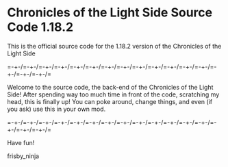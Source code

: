 # Chronicles of the Light Side Source Code 1.18.2
This is the official source code for the 1.18.2 version of the Chronicles of the Light Side

=\-+-/=\-+-/=\-+-/=\-+-/=\-+-/=\-+-/=\-+-/=\-+-/=\-+-/=\-+-/=\-+-/=\-+-/=\-+-/=\-+-/=\-+-/=\-+-/=

Welcome to the source code, the back-end of the Chronicles of the Light Side!
After spending way too much time in front of the code, scratching my head, this is finally up!
You can poke around, change things, and even (if you ask) use this in your own mod.

=\-+-/=\-+-/=\-+-/=\-+-/=\-+-/=\-+-/=\-+-/=\-+-/=\-+-/=\-+-/=\-+-/=\-+-/=\-+-/=\-+-/=\-+-/=\-+-/=

Have fun!

frisby_ninja
